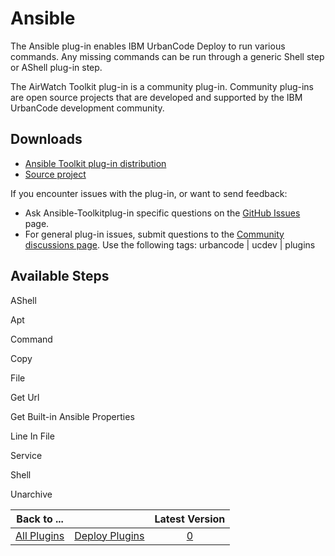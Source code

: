 
# Ansible

The Ansible plug-in enables IBM UrbanCode Deploy to run various commands. Any missing commands can be run through a generic Shell step or AShell plug-in step.

The AirWatch Toolkit plug-in is a community plug-in. Community plug-ins are open source projects that are developed and supported by the IBM UrbanCode development community.

## Downloads

* [Ansible Toolkit plug-in distribution](https://github.com/UrbanCode/Ansible-Toolkit-UCD/releases)
* [Source project](https://github.com/UrbanCode/Ansible-Toolkit-UCD)

If you encounter issues with the plug-in, or want to send feedback:

* Ask Ansible-Toolkitplug-in specific questions on the [GitHub Issues](https://github.com/UrbanCode/Ansible-Toolkit-UCD/issues) page.
* For general plug-in issues, submit questions to the [Community discussions page](https://community.ibm.com/community/user/wasdevops/urbancode-discussion). Use the following tags: urbancode | ucdev | plugins

## Available Steps

AShell

Apt

Command

Copy

File

Get Url

Get Built-in Ansible Properties

Line In File

Service

Shell

Unarchive

|Back to ...||Latest Version|
| :---: | :---: | :---: |
|[All Plugins](../../index.md)|[Deploy Plugins](../README.md)|[0]()|
